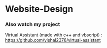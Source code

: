 # Website-Design

### Also watch my project 
   Virtual Assistant (made with c++ and vbscript) : https://github.com/vishal2376/virtual-assistant
